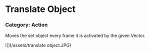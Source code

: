 # Translate Object

### Category: Action

Moves the set object every frame it is activated by the given Vector.

![](/assets/translate object.JPG)

